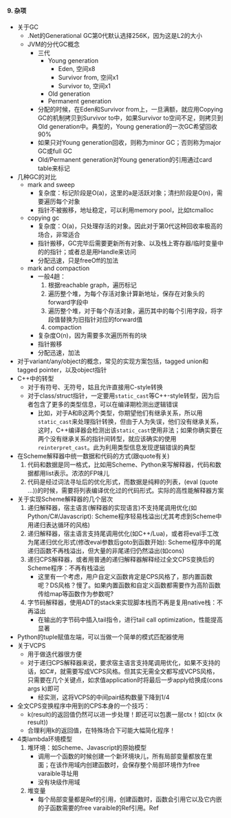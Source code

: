 #### 9. 杂项
+ 关于GC
    + .Net的Generational GC第0代默认选择256K，因为这是L2的大小
    + JVM的分代GC概念
        + 三代
            + Young generation
                + Eden, 空间x8
                + Survivor from, 空间x1
                + Survivor to, 空间x1
            + Old generation
            + Permanent generation
        + 分配的时候，在Eden和Survivor from上，一旦满额，就应用Copying GC的机制拷贝到Survivor to中，如果Survivor to空间不足，则拷贝到Old generation中。典型的，Young generation的一次GC希望回收90%
        + 如果只对Young generation回收，则称为minor GC；否则称为major GC或full GC
        + Old/Permanent generation对Young generation的引用通过card table来标记
+ 几种GC的对比
    + mark and sweep
        + 复杂度：标记阶段是O(a)，这里的a是活跃对象；清扫阶段是O(n)，需要遍历每个对象
        + 指针不被搬移，地址稳定，可以利用memory pool，比如tcmalloc
    + copying gc
        + 复杂度：O(a)，只处理存活的对象。因此对于第0代这种回收率极高的场合，非常适合
        + 指针搬移，GC完毕后需要更新所有对象、以及栈上寄存器/临时变量中的的指针；或者总是用Handle来访问
        + 分配迅速，只是freeOff的加法
    + mark and compaction
        + 一般4趟：
            1. 根据reachable graph，遍历标记
            2. 遍历整个堆，为每个存活对象计算新地址，保存在对象头的forward字段中
            3. 遍历整个堆，对于每个存活对象，遍历其中的每个引用字段，将字段值替换为旧指针对应的forward值
            4. compaction
        + 复杂度O(n)，因为需要多次遍历所有的块
        + 指针搬移
        + 分配迅速，加法
+ 对于variant/any/object的概念，常见的实现方案包括，tagged union和tagged pointer，以及object指针
+ C++中的转型
    + 对于有符号、无符号，姑且允许直接用C-style转换
    + 对于class/struct指针，一定要用`static_cast`等C++-style转型，因为后者包含了更多的类型信息，可以在编译期检测出逻辑错误
        + 比如，对于A和B这两个类型，你期望他们有继承关系，所以用`static_cast`来处理指针转换，但由于人为失误，他们没有继承关系，这时，C++编译器会检测出该`static_cast`使用非法；如果你确实要在两个没有继承关系的指针间转型，就应该确实的使用`reinterpret_cast`。此为利用类型信息发现逻辑错误的典型
+ 在Scheme解释器中统一数据和代码的方式(跟quote有关)
    1. 代码和数据是同一格式，比如用Scheme、Python来写解释器，代码和数据都用list表示。浓浓的FP味儿
    2. 代码是经过词法寻址后的优化形式，而数据是纯粹的列表，(eval (quote ...))的时候，需要将列表编译优化过的代码形式。实际的高性能解释器方案
+ 关于实现Scheme解释器的几个层次
    1. 递归解释器，宿主语言(解释器的实现语言)不支持尾调用优化(如Python/C#/Javascript): Scheme程序轻易栈溢出(尤其考虑到Scheme中用递归表达循环的风格)
    2. 递归解释器，宿主语言支持尾调用优化(如C++/Lua)，或者将eval手工改为尾递归优化形式(修改eval参数后goto到函数开始): Scheme程序中的尾递归函数不再栈溢出，但大量的非尾递归仍然溢出(如cons)
    3. 递归CPS解释器，或者用普通的递归解释器解释经过全文CPS变换后的Scheme程序：不再有栈溢出
        + 这里有一个考虑，用户自定义函数肯定是CPS风格了，那内置函数呢？DS风格？慢了。如果内置函数和自定义函数都需要作为高阶函数传给map等函数作为参数呢?
    4. 字节码解释器，使用ADT的stack来实现脚本栈而不再是复用native栈：不再溢出
        + 在输出的字节码中插入tail指令，进行tail call optimization，性能提高显著
+ Python的tuple赋值左端，可以当做一个简单的模式匹配器使用
+ 关于VCPS
    + 用于做迭代器很方便
    + 对于递归CPS解释器来说，要求宿主语言支持尾调用优化，如果不支持的话，如C#，就需要写成VCPS风格。但其实无需全文都写成VCPS风格，只需要在几个关键点，如求值application时将最后一步apply给换成(cons args k)即可
        + 经实测，这将VCPS的中间pair结构数量下降到1/4
+ 全文CPS变换程序中用到的CPS本身的一个技巧：
    + k(result)的返回值仍然可以进一步处理！即还可以包裹一层ctx！如(ctx (k result))
    + 合理利用k的返回值，在特殊场合下可能大幅简化程序！
+ 4类lambda环境模型
    1. 堆环境：如Scheme、Javascript的原始模型
        + 调用一个函数的时候创建一个新环境块儿，所有局部变量都放在里面；在该作用域内创建函数时，会保存整个局部环境作为free varaible寻址用
        + 没有块级作用域
    2. 堆变量
        + 每个局部变量都是Ref<object>的引用，创建函数时，函数会引用它以及它内嵌的子函数需要的free varaible的Ref<object>引用。Ref<object>通过引入了一个间接层，让局部访问以及free variable访问都能共享的作用到其他作用域，因为只保存了一份数据，所以所有引用总是同步更新
        + 支持块级作用域
        + 相当于lua模型的一个简化
    3. 栈环境+堆环境：如C#的lambda
        + 分析局部变量中会作为free varaible被引用的集合，在进入函数体过后就创建heapEnv对象，对于非free varaible局部变量，总是通过stack[i]来访问，而对于会被内层引用的变量，总是通过heapEnv[i]来访问。创建函数的时候保存heapEnv对象。
        + 该方案比堆环境模型更优化，但同样不支持块级作用域
    4. 栈变量+堆变量：如Lua
        + 局部变量放在栈中；当创建函数时，对于函数及内嵌函数需要引用的free varaible，创建upValue对象，其内包含一个局部变量地址；当退出作用域时，利用close指令，将当前深度的作用域对应的所有的upValue给close掉，即将栈指针指向堆中
        + 支持块级作用域
+ 对于不支持块级作用域闭包的语言，如Scheme、C#
    + Scheme中的循环是递归风格，总是创建新环境，块级作用域的问题不明显
    + 对于C#、Go、Javascript，总是可以通过`(function() {})()`来模拟块级作用域。尤其是在动态语言/类型推导完备的静态语言中特别好用
+ 在一个经过CPS全文变换的程序中，有两类函数
    1. 原始代码中的函数，现在全为CPS风格，即总有一个k参数
    2. 变换引入的k函数。原始码中透明、无法访问
+ 递归的数据结构还是递归算法最自然
    + 比如parser
    + 比如迭代
+ C/C++的实参求值顺序不定！
+ 在一个Copying/Compaction GC系统中，保存裸指针是危险的，除了应该确保指针可达外，还应该总是通过类似Handle的间接层来访问指针
+ 加速解释器一个方法是为常用操作提供专门指令、降低解释开销。如
    + load0, load1, loadnil
    + loadlocal0, loadlocal1, loadfree1, loadfree2
    + tjmp, zerojmp, niljmp, eqjmp, lessjmp
    + inc, dec
+ 字节码解释器中，也可以将callstack隐式的放入evalstack中
+ 关于yield、async/await，可以通过实现first class stackframe来实现
    + 需要提供的支持:
        1. 原语stackframe: 利用函数对象及实参，创建stackframe对象
        2. 原语yield: 将callstack顶上的stackframe弹出
        3. apply时除需要支持native function、script function，还需要支持stackframe对象作为operator
    + 在该机制下，(+ 2 3)等价于((stackframe + 2 3))；对于不包含yield的函数，后者等价于前者，如果包含yield，那么就不同了，可以先(stackframe f 2 3)得到stackframe对象，再多次apply
    + 相对的，coroutine需要first class stack的支持。
+ 关于抽象解释
    + 将值域缩小到特定范围后的解释过程
    + 例子
        + 编译。环境是符号表，值域是代码
        + 静态分析。环境是符号表，值域是类型等规则
        + 类型系统。环境是符号表，值域是类型
        + 正负号的求值系统。环境是符号表，值域是+-0
        + 解释代码求evalstack深度。环境是符号表，值域是深度
        + CPS变换：环境是上下文，值域是变换后的代码
        + 寄存器分配: 环境是寄存器使用上下文，值域是寄存器名
+ 关于dynamic scoping
    + 作用域查找，即确定变量在哪个作用域，叫scoping
    + 作用域查找即变量位置查找，叫addressing
    + 所谓lexical adderssing，是指能够通过源码推断出变量的地址，即编译期寻址。是一种eager binding
    + dynamic scoping，是指在运行时进行变量定位，分两种:
        1. 基于execution context查找。这里的execution context即env chain。比如Javascript的with
        2. 基于calling context查找。即基于调用栈帧查找。比如Common lisp中的dynamic scoping
+ 在支持first class function的语言中编写递归，应该注意避免函数体依赖函数名，特殊用法除外(如memoize)
    + 对于javascript，有named function expression
    + 对于scheme，有named let；其他语言类似
+ Javascript经验
    + 少用for-in
        + 基于prototype的OB/OO用法，for-in会遍历prototype中的类方法，多半不是你想要的结果。必须结合hasOwnProperty
        + 用for-in遍历数组很慢，得到的索引i甚至可能是字符串！
    + 对于值类型Number/Bool，尽量不要扩展prototype，因为2.method可能会被处理成new Number(2).method，而2 === new Number(2)是false的，所以会有坑...
    + 在JS这种语言中，应该逆向遍历
        + a.length如果作为结束条件，那么每次迭代都要进行属性访问，哪怕是inline caching，都会更慢
        + 如果遍历的是IE中的NodeList，那么a.length是COM对象的属性访问，超慢...
    + Douglas Crockford的JS编码建议
        1. 只用===和!==，而不是==和!=
        2. 不用with。它会破坏lexical addressing，在v8中测试，会比普通的属性访问慢几百倍
        3. 小心eval，它有性能问题和安全问题
        4. 总是使用function expression而不是function declaration，因为后者会自动提升，可能成为坑
        5. 永远不要出现new String(), new Number(), new Boolean(), new Object(), new Array()
    + 总是使用'use strict'
+ npm install -g pkgname可以安装包到全局；再通过npm link pkgname加到本地供require

#### 9. Javascript高级程序设计，读书笔记
+ ECMAScript的诞生是因为浏览器厂商的竞争，多个Javascript的行为不一致导致上层开发困难，才标准化
+ ECMA-262定义的ECMAScript与Web没有依赖关系，它只定义了语言的基础，不包括IO。常见的平台包括：
    + Web。DOM+BOM
        + DOM的标准化也是因为IE和Netscape关于DHTML的竞争
            + DOM1: XML和HTML
            + DOM2: 鼠标和UI事件、范围、遍历、CSS、视图
            + DOM3: DOM文档的加载和保存；DOM验证
        + 还有几种对应DSL的DOM标准
            + SVG
            + MathML
            + SMIL
        + BOM本身没有标准，只能针对浏览器适配。HTML5解决了这一问题，包括操作浏览器窗口和cookies等功能
    + Node
    + Adobe flash
+ `<script>`标签最好放到body最后，这样，加载script之前可以先显示其他元素，而不至于空白
+ 外部`<script>`的优点:
    + 可维护。比如版本控制
    + 浏览器可缓存，避免重复下载
    + 不需要内部`<script>`的一些注释hack等(比如<到底应该被当做小于还是tag的一部分)
+ JS编码风格
    + 用''来表示字符串。这样，JS代码片段可以被插入html属性的""中
    + 总是用`;`而非换行来分割语句，为了JS源码可压缩(移除空格和换行)。也算是对运行时JS parser性能有所帮助
+ DOM、BOM中的对象都是宿主对象，其行为不受ECMA-262约束。比如IE中的DOM对象就是COM
+ ECMAScript的Number是IEEE754规定的双精度浮点，但bitwise op是作用在32bit整形上的，JS解释器自动转型
+ JS和Java一样通过>>>和<<<来处理逻辑移位
+ 引用未定义变量会抛错，但if/短路逻辑中的未定变量引用，只要没执行就不抛错
+ 没有goto label，但是有break label、continue label
+ 关于属性枚举
    + obj.hasOwnProperty(), Object.keys(), Object.getOwnPropertyNames()，访问的都是instance proprety
    + for-in, in访问的是instance + prototype的property
+ JS的switch相当于if/elseif，因此case中可以出现任何类型和表达式(甚至是运行时表达式)
    + switch的case匹配用的是===
    + switch(true)，然后每个case都是test，是典型用法，用来代替if/elseif列表
+ 总是可以用arguments来访问实参；如果形参太多，那么多余的形参是undefined
+ 没有返回的函数，实际返回undefined
+ String是基本类型，不是Object的派生，因此不能添加属性
+ typeof和instanceof
    + typeof依据type tag，可以识别基本类型和object；虽然function实际上是一种callable的object，但为了方便使用，会返回'function'
    + instanceof依据prototype chain，而对象隐藏的prototype，是在new时绑定的。因此instanceof多用于OO
+ ECMAScript的全局环境，在Web上可以通过window来访问，在Node中通过global访问
+ 注意字典literal也是在new Object，因此它的prototype就是Object.prototype
+ object的属性名总是string
+ 在API设计中，可以用字典来整合optinal参数
+ a.length = n；可以直接扩展/收缩数组
+ 如果存在多个window/global对象的话，instanceof用来判断Array/String/Date就不靠谱了，所以应该用内置函数Array.isArray, Date.isDate等
+ Array.prototype.sort默认是基于对象的toString比较，因此一般都应该传入特殊的比较器
+ JS中没有块级作用域，var声明都会自动提升，效果等同于C语言中只能在函数开始声明所有变量
+ 写递归时，通过arguments.callee来递归比直接引用函数名或者function expression名字要慢很多
+ this是lexical addressing的，它和arguments一样，是隐含参数。如果调用方不是dot expression的话，函数体中的this就被初始化为window(严格模式中是undefined)
+ 严格模式下不能访问arguments.caller是出于安全考虑，避免访问调用方的源码字符串
+ eval访问的是全局环境(window/global)
+ Object.defineProperty访问属性，可以定义writable，getter/setter等
+ Object.preventExtensions禁止添加属性；Object.seal，进一步，禁止修改property的属性；Object.freeze，再进一步，不允许写属性值
+ 构造函数也只是普通函数，如果不用new而是直接调用，结果是将属性绑定在了window/global对象上
+ 对象内部持有的是new时刻的prototype，因此修改旧的prototype对象，对象行为改变；而修改构造函数的prototype属性，早创建的对象不受影响
+ 闭包实现的OO有属性的受限访问这个好处
+ JS中的常见对象模型
    + OB：设置构造函数的prototype，然后new
    + OO: 将派生类的构造函数的prototype设置为基类的对象，或者从基类构造函数的prototype中Object.create出来；派生类的构造函数要base.call(...)来初始化基类属性；最后new
    + Object.create，访问链，有点像运行时的with
+ JS的声明提升和Scheme中的不一样，前者相当于语句直接出现在了函数开头，而后者是被define被拆成了开头的define以及后面的set!；从正确性上来说，后者更容易理解，没坑
+ JS不支持块级作用域；但似乎全局环境下的块却是有局部作用域的...
+ JS中obj.method返回的不是bound function，需要手工bind
+ module模式很常见，避免了全局名污染
+ 引用没有声明的全局变量会抛错，但是window.name却只是返回undefined
+ 如果允许注册回调，不应该用callback != null来判断，而应该typeof callback == 'function'；即，总是用typeof/instanceof来确认变量是你要的；更进一步说，想要什么，要说明的足够清楚，不要含糊！
+ Array的slice、concat都可以用于clone
+ 对于行为类似的Array但设计不是Array的对象，可以尝试用Array.property.method.call(obj, ...)来访问；比如arguments、NodeList
+ bind支持currying，即除了绑定this外，还可以绑定其他实参
+ 一个技巧：resize会连续触发大量事件，但我们只应该执行动作一次，因此，通过clearTimeout和setTimeout来确保动作只执行一次，在最后一次事件被触发后执行
+ chrome里有profile工具
+ chrome里的window.performance.now提供高精度计时
+ JS源码压缩的一个方法：通过parser将所有变量名替换成短串，根据出现频率来分配串长度，最高频的名字被替换成单字母a,b,c,d等...
+ 用eval可以parse JSON，更严格的应该用JSON.parse
    + 可以用toJSON定义序列化到JSON的方法

#### 10. Haskell趣学指南
+ 1. 简介
    + 纯函数式编程语言 (purely functional programming language)
    + 惰性(lazy)
    + 静态类型(statically typed)
+ 2. 从零开始
    + 内置函数: pred, succ, max, min, +, -, `*`, div, mod
    + 函数声明和变量声明，都是=，区别只是有无参数
    + if e1 then e2 else e3
    + list
        + []为空表，相当于scheme的empty
        + :为插入，相当于scheme的const；而car、cdr则用pattern matching完成
        + `++`连接两个串
        + list `!!` i引用第i个元素
        + [x,y,z]是x:y:z[]的语法糖。这个完全能通过自定义类型(data)来办到！
        + 内置函数: head, tail, last, init, length, null, reverse, take, maximum, sum, elem, sum, product
        + 内置函数: take, drop, takewhile, dropwhile, repeat, replicate, cycle
    + 区间(range)
        + 要求[a]中的a是typeclass Enum的instance
        + [first..last]
        + [first,next..last]，通过first、next可以构造步进
        + [first..]无限列表，利用lazy evaluation的特点
    + list comprehension
        + [x|x<-[1..10]] 单一变量
        + [x|x<-[1..10], x>10] 添加条件(predicate)，也叫过滤(filtering)
        + [x|x<-[1..10],y<-[1..10]] 多变量
        + [[x2|x2<-[0..x]]|x<-[1..10]] 嵌套。非特殊语法
        + [y|x<-[1..10],let y=x*x] 用let引入中间变量，此处非let表达式，其隐含的in是后面及开头
    + tuple
        + list要求所有元素同类型，可变长；tuple允许不同类型，但数量固定
        + (x,y...)
        + 内置函数: fst, snd。再多元素的话，用pattern matching提取
        + 内置函数: zip, zipWith
+ 3. Types and Typeclasses
    + 在ghci中，用:t看类型，用:i看信息，用:k看类型的kind
    + 常见类型: Int, Integer(允许无限精度), Float, Double, Bool, Char
    + Type varaible: 比如 Maybe a, [a]
    + 注意，typeclass只是静态类型的约束，不是实体类，不能用作函数参数、返回值类型
    + 内置typeclass
        + Eq: ==, /=
        + Ord: < <= > >=。另外compare操作Ord返回GT,LT,EQ。Ord是Eq的派生类
        + Show: 允许通过show转换为字符串
        + Read: 从字符串反序列化。使用read时可能需要用::进行类型声明
        + Enum: 可用于[first..last]，每个元素都有successer和predcesor
        + Bounded: 有上下界。可以通过`minBound :: Int`和`maxBound ::Int`来访问
        + Num: 数字特征。一般要求Show和Eq。包含实数和整数
        + Integral: 整数，包含Int、Integer
            + fromIntegral可以将Integral转换为目标类型a
        + Floating: 包含Float, Double
+ 4. 函数的语法
    + pattern matching
        + 语法
            + True/False/1/2/3/"+"等字面值
            + (a,b....)元组
            + (x:rest)列表
            + (constructor a b c d)匹配data的构造器
        + 利用all@(...)的特殊语法来访问匹配整体
        + 对于函数匹配，如果内部用了guard但没有找到对应项，会尝试匹配下个模式
        + case exp of pattern1->... pattern2->...，也是模式匹配
    + guard
        + 语法
            + funcname args | boolexp1 = body1 | boolexp2 = body2 ...
        + 一般最后一个谓词用otherwise，它永真
        + 如果条件未能捕获，则进行下个模式匹配
        + 对比pattern matching和guard，前者用于匹配字面值(常用作递归边界)、拆结构，后者用于匹配区间
    + 用字母定义、调用前缀函数，通过`id`来定义和调用中缀形式
    + 用特殊字符定义、调用中缀形式，通过`infixr 7 +`的形式来指定结合律和优先级；通过`(+)`来中缀访问
    + 关键字where
        + 放在函数尾部，能作用到所有的guard，但只能影响所在的pattern matching
        + 可以从上到下定义多个局部变量/函数(就像scheme的let*)，还可以为变量/函数加类型声明，就像顶层声明一样
    + 关键字let in
        + 是表达式
        + let的出现场合
            + let in表达式
            + list comprehension引入单一值(而非集合)
            + 在ghci中定义顶层变量/函数必须用let
            + do语句中
    + case exp of patterns...
        + 同函数的pattern matching，但是是表达式，可以用在各个场合
+ 5. 递归
    + 例子: 实现maximum, replicate, take, reverse, repeat, zip, elem, quicksort
+ 6. 高阶函数
    + 所有的函数都是curried function
    + 两个primary expressoin之间的空格其实是调用! 即lambda application，且拥有最高优先级
    + 参数不够的情况下，返回partial application
    + 中缀函数可以根据提供的左值/右值生成对应的partial application。用括号括起来的话，按前缀语法来算
        + `-`号要小心，因为`-n`会被当做相反数而非partial application，所以改用`subtract n`
    + flip，交换参数顺序
    + map, filter。尽管都能直接用list compreshension代替
    + foldl, foldr, foldl1, foldr1。后面两个表示初始值直接用第0项
        + scanl, scanr, scanl1, scanr1，类似fold，但是会返回累计的所有元素构成列表。有点像scheme中的stream
    + lambda。语法是\。一般加括号：`(\x y->x+y)`
    + 符号$，优先级最低，右结合，用来简化代码写法，减少括号
    + 符号.，function composition，优先级低，右结合，用来生成新函数
        + point free style(pointless style): 将函数定义改写成无参数的变量赋值，通过连续的.生成partial application
+ 7. 模块
    + 装载
        + import Data.List: 在当前环境中直接可见
        + import Data.List(f1, f2...): 只有f1, f2...可见
        + import Data.List hiding(f1, f2...): 除f1,f2...之外可见
        + import qualified Data.List: 必须通过Data.List.f1来访问
        + import qualified Data.List as List: 通过别名List.f1来访问
    + Data.List
        + intersperse v l2: 将v插入l2的每两个元素之间
        + intercalate l1 l2: 将l1整体插入l2的每两个元素之间
        + transpose: 将list的list转置
        + foldl', foldl1': strict版本(非惰性版本)
        + concat: 连接一组list
        + concatMap: 先map再连接
        + and: list中全为true则true。类似的函数all，接收predicate
        + or: list中有true则true。类似的函数any，接收predicate
        + iterate: 将函数反复作用于上次的结果，产生无穷序列。如`iterate (*2) 1`将生成[1,2,4,8,...]  
        + splitAt, takeWhile, dropWhile. 
        + span，在predicate为false的时候断开链，返回两个链；break，为true的时候断开
        + sort
        + group, groupBy
        + inits, tails. isIndexOf, isInfixOf，搜索一个list看是否包含子list
        + isSuffixOf, isPrefixOf
        + elem, notElem，都返回Bool
        + patition，返回两个list，第1个都符合条件，第2个都不符合
        + find，返回第一个满足条件的结果。返回Maybe
        + elemIndex, elemIndices, findIndex, findIndices
        + lines, unlines, words, unwords: 处理String非常方便
        + nub, nubBy去掉重复元素
        + delete v list: 去掉v的首次出现
        + `\\`集合差集
        + union, intersection, insert：操作集合(有序list)
        + sortBy, insertBy, maximumBy, minimumBy
    + Data.Char
        + isControl, isSpace, isLower, isUpper, isAlpha, isAlphaNum, isPrint, isDigit等
        + genericCategory，接收char，返回枚举，表示Space/Control等类型
        + toLower, toUpper, toTitle
        + ord, chr
    + Data.Map
        + empty
        + fromList, insert, insertWith, null, size, singleton, lookup, member, map, fitler, keys, elems
    + Data.Set
        + fromList, difference, union, null, size, member, empty, singleton, insert, delete
        + isSubsetOf, isProperSubsetOf
    + 建立自己的模块
        + module Name (f1, f2, ...) where
        + module Dir.Name (f1, f2, ...) where：允许层级
        + module Name (Type1(C1, C2), Type2(..), f1, f2, ...) where: 导出类型, 其中Type1(C1, C2)表示为Type1导出C1,C2两个构造子；而Type2(..)表示导出Type2的所有构造子
            + 只导出创建对象的静态函数，而不导出构造子，也是一种风格，只是用户将无法进行模式匹配
+ 8. 构造自己的Types和TypeClasses
    + data Type = Constructor1 ArgT1 ArgT2 | Constructor2 deriving(Eq, Show, Read)
        + 这里的Type只能用于类型的场合
        + Constructor可以用于表达式场合，用于创建Type类型的对象；也可以用于pattern matching的场合
        + 其kind是具体类: *
    + 由于Haskell完备的类型系统，应该和C++一样，不需要携带运行时类型信息，Bool/Int/Float/String等的对象都是纯数据；而Type类型的对象，就是Constructor ID(或者atom) + fields，需要携带Constructor ID用于模式匹配；即类型静态，但constructor动态，对象需要携带用于运行时识别
    + True/False/1/2/3/3.14/1.414/"abcds"/'a'等都相当于是Constructor
    + Just和Nothing是Maybe的constructor
    + data Type a = Constructor1 a Type1 ...: 即data的类型可以参数化
        + 典型的例子是Maybe/Either/[]
        + 其kind是: *->*，即输入一个具体类型返回一个具体类型
    + 可以在data声明前为某个中缀constructor定义`infixr 3 constructor1`
    + 为避免大量的pattern matching来访问字段，提供record syntax
        + data Type = { field1::FieldType1, field2::FieldTyp2...}
        + 然后对于Type类型的对象，可以直接用函数field1、field2访问字段
    + type A = B，即type关键字用于声明别名，比如String就是[Char]的别名
    + 用class TypeClass type where ops来定义新的type class
        + 它只是一种类型约束，描述了generic types应该具有的方法，实际用作函数参数和返回的都是具体类型
        + 函数主要声明函数名和类型签名(type signature)
        + 可以用交叉定义，如`x == y = not (x /= y)`来减少类型实例实际应该实现的方法
            + instance类型必须定义的最小方法集合，叫minimal complete definition
    + 对于内置type class，可以直接deriving来实现
    + 对于其他type class，用instance TypeClass Int where ops来实例化，Int类型的哪一组函数实现了该type class
    + 注意区别，[]是一个variadic type, 而Num是一个typeclass；[a]是一个具体类型(kind为`*`)，而Num a只是一个类型约束声明
    + 可以用cons/car/cdr定义出自己的list，而使用起来(包括模式匹配)却几乎像[]一样方便!
    + 考虑实现一个针对任意内置类型的toBool函数，输入False/0/[]/Nothing返回False，其余返回True:
        + Haskell是静态强类型的，完全没有类型泄露，因此，必须想办法把Bool/Int/String/[]等具体类型携带到toBool的参数
        + 有两个办法:
            1. 声明typeclass ToBool，每个具体类型去实例化它，实现ToBool的接口toBool
                + 该方案其实是实现了重载的多个版本的toBool，针对每个类型，都有一个专门的函数toBool
            2. 声明data ToBool，利用Constructor(或者说运行时type tag)来区别各个类型，然后以ToBool作为toBool的参数，通过Constuctor进行匹配...
                + 该方法的缺点是，必须`toBool (FromInt 3)`；而如果要透明的`toBool 3`，其实又需要typeclass了(输入typeclass, 输出带constructor的data type)...总之，这是个思路
    + 一个案例Functor typeclass，它实例化的不是具体类，仍然是参数类，kind是`*->*`
        + Functor可以作用域[]/Maybe/Either等
    + 对比C++
        + struct Vector {float x; float y; float z;}   
            1. data Vector = Vector Float Float Float
            2. data Vector = Vector { x::Float, y::Float, z::Float}
        + enum Weekday { Monday, Tuesday};
            1. data Weeday = Monday | Tuesday
        + tagged union: struct Variant { int type; union{ int i; float f; char *str; };};
            1. data Variant = FromInt Int | FromFloat Float | FromStr String
            + 注意这里用FromInt等constructor ID来代替type tag
        + polymorphism: struct IShape{}; class Rect: public IShape{}; class Circle: public IShape{};
            1. data Shape = Rect Float Float Float Float | Circle Float Float Float
            + 这里同样利用Rect/Circle等constructor ID来代替运行时类型信息
    + 编译期多态用typeclass(重载，等同于C++的模板); 运行时多态用data，用constructor作为类型信息，用pattern matching进行类型分派；如果实在需要可扩展的多态，那么，用Associative array等做类型映射吧
9. IO
    + main函数的类型是 IO ()，表示返回空tuple的IO action；getLine是IO String，即返回String的IO action
    + 从main函数出发的IO action构成了一棵树(do关键字可以携带子树, AST)，解释器只会求值树上的语句。换言之，只有从IO action可达的语句才会被force求值，而其他语句则被lazy放过
    + do关键字可以将多个IO action打包成一个IO action。这里的子IO action可以包括
        + getLine, putStr, putStrLn等内置函数
        + 类型为IO()或者IO a的自定义函数，如main
        + 在do语句中，要从IO action中取值，用`name <- ioaction`
        + 在do语句中，用声明中间变量，用`let name = expression`
    + 要从形如IO a的IO action中取得值a，需要name <- ioaction
        + 如果手误写成 name = ioaction，其实这是又声明了一个类型为IO a的变量
    + return关键字，以表达式构造一个IO action，供外层函数<-，或者作为程序返回值
        + 它只是一个普通的类型为IO a的表达式，不带跳转语义(不是控制流)，所以应该作为tail call。出现在do中段的return看起来会很奇怪，因为实际上不会跳转...
    + do将源码级的多个IO action打包，而sequence将运行时的一组IO action打包，即输入[IO a]返回IO a
    + mapM f = sequence . map f
        + mapM是先map再sequence打包IO actiion的惯用法
        + forM和mapM一样，只是参数顺序不同，第1个参数是列表，第2个是将元素映射为IO a的函数
    + 其他几个函数
        + when函数。出自Control.Monad
        + forever，出自Control.Monad。循环执行一个IO action
    + Lazy IO
        + getContens，从标准输入中返回所有内容，但是是惰性的，所以可以利用输入缓冲。结合lines、words等函数威力强大
        + interact，接收一个函数，传入所有的标准输入字符串，返回IO a。常用
        + openFile -> hGetContents -> putStrLn -> hClose
            + IO相关的函数都有对应的hXXX版本, 如hGetLine, hGetChar, hPutChar, hPutStr
        + withFile，类似interact，不过可以指定文件，它隐藏了文件的打开关闭，直接传给回调文本内容
        + readFile, writeFile, appendFile, 直接传入路径，返回或写入字符串(当然要用<-提取返回值)
        + hSetBuffering, hFlush
        + openTempFile, removeFile, renameFile
    + 命令行参数
        + System.Envrionment
        + getArgs, getProgName
    + 伪随机数
        + typeclass RandomGen是随机数发生器, 而typeclass Random可以是各种Num类型
        + 可以用mkStdGen创建一个类型是StdGen、满足RandomGen的发生器
        + random，输入一个RandomGen(比如StdGen类型)，返回Random约束类型，如果分别用::Int, ::Bool, ::Float，可以分别返回不同类型的随机值
            + random同时还返回一个新的RandomGen，因此，RandomGen其实是函数式结构
        + randoms，根据一个RandomGen生成无限随机序列
        + randomR，可以指定一个tuple作为上下界，结果将在这个范围内随机
        + randomRs, 生成指定范围的无限随机序列
        + getStdGen，返回一个全局变量的StdGen，每次启动程序的时候都会不同
        + newStdGen，创建一个新的StdGen，同时还会更新全局StdGen，影响getStdGen的返回值
   + Bytestrings 
        + 在IO的时候，输入输出String这个惰性list，性能太差，因为相当于每个字节都有一个thunk，作为选择，可以改用Data.Bytestrings或者Data.Bytestrings.Lazy，前者是完全非惰性的，完整的加载进内存，后者是以64K为thunk单位的部分惰性数据结构
        + Data.Bytestrings以及Data.Bytestrings.Lazy中有IO相关的全套函数
            + 比如readFile, writeFile等
        + 当IO规模很大的时候，逐字节的lazy不划算，考虑用Bytestrings，可能有显著的性能上的提升
        + pack, unpack, 在Bytestring和Word8的[]间转换
        + fromChunks, toChunks，在惰性和strict版本间转换Bytestring
        + Bytestring有Data.List相似函数，比如head, tail, init, null等
    + Exception
        + 在pure functinal部分，建议用Maybe、Either来进行异常处理
        + doesFileExist可以判断文件存在
        + 在IO部分，用catch来处理异常
            + 可以用isFullError, isEOFError等谓词来进行异常过滤
            + 可以用ioeGetFileName从异常中抓取文件信息
            + 用userError、ioError来重新抛出异常
10. 函数式地思考来解决问题
    + 逆波兰求值器，能求值"2 3 * 4 -"
11. 函数式地思考来解决问题
    + Algebraic data types和typeclass，分别可以提供runtime polymorphism和compile time polymorphism
    + 所谓Functor
        + map/filter/fold可以用在[a]上，极有威力，能不能将这组操作延伸到任意类型呢？即将map/filter/fold作用到`F a`类型上? Functor、Applicative Functor、Monoid(针对mappend操作)、Foldable，就是干这些事的
        + Functor，就是指可以被应用map操作的类型，即，凡是能被map over的类型，就可以通过实例化(instance)Functor这个typeclass，来实现对fmap的支持
            + 在C++里，要实现fmap函数对不同类型进行不同操作，其实就是template specialization；在Haskell里，一个函数只能声明成针对约束类型(即参数类型是某typeclass的实例)的操作，如果要进行特化，那么，需要声明一个新的typeclass，将操作声明为typeclass的method，最后，不同类型分别去instance这个typeclass以实现函数的overload(或者说，类型的polymorphism)
        + Haskell中，用`f <$> obj`来表示将类型为`a->b`的函数f应用到类型为`F a`的对象obj上，返回值的类型为`F b`
        + 应用在函数上，等价于function composition
        + Functor laws
            1. 对一个Functor做fmap id，结果应该等于原Functor
            2. `fmap (f1 . f2) functor`，结果应该等于`fmap f1 $fmap f2 functor`
            + 一个简单的Functor laws的反例: Functor类型是`F Int a`，其中Int用来记录fmap被应用的次数，这样，该Functor有了状态，并会随fmap改变，所以破坏了Functor laws
    + 所谓Applicative
        + Applicative的目的是，在Functor支持的单参函数的map基础上，支持多参函数对任意类型的应用，比如，将`a->b->c`应用到`F a`和`F b`上返回`F c`。方法是，利用Haskell默认的curring特性，实现`F a->b`应用到`F a`返回`F b`
        + Applicative的操作符是<*>，常见用法是`(+) <$> Just 2 <*> Just 3`
        + 利用Applicative，对Maybe/List Functor等应用多参函数，相当于归并多路数据；如果对一组function Functor应用多参函数，会返回新函数，新函数现将参数分流到多路function Functor上，最后再利用多参函数汇总
        + 对List Applicative应用多参函数，很容易实现list comprehension的效果
            + 注意list comprehension的枚举list个数是编译期的，利用递归，我们可以做到运行时的枚举个数。比如permutation、combination、queens算法，既可以使用两项的list comprehension，也可以使用两参数的applicative style
            + 借助ZipList这个newtype，可以在applicative style中进行zipWith操作而非list comprehension
        + 在不拆包的情况下对容器类型表达式进行<$><*>的编码风格，叫做Applicative style
        + `liftA2 f a b`等价于`f <$> a <*> b`
    + 利用Functor、Applicative，很容易对任意类型应用操作，而不需借助模式匹配拆包
        + 换句话说，对Functor、Applicative应用单参、多参函数，输入、输出在原容器类型空间(即输入输出都在`F a`中的F中)。有没有看到Church numeral时的似曾相识感觉?
        + 用在Maybe/IO上特别方便！
    + data vs type vs newtype
        + data可以创建任意类型(用C++的观点来看，其实就是tagged union，其中constructor就是tag，而后缀的字段部分，是union)
        + type仅仅是为一个已有类型提供别名，文本级别的，对type system完全透明，即不会在类型系统中引入新类型(用C++的观点来看，就是typedef)
        + newtype，引入编译期类型，该类型仅存在于类型系统中，运行时完全透明，等价于原类型。目的是，让同一类型能够重载一个typeclass多次，分别提供不同实现；即完全是为了重载引入的机制
    + 所谓Monoid
        + Monoid是指针对某项操作满足结合律并且有一个0元的类型
        + 支持mempty和mappend两个操作，任意类型如果支持两个值的叠加，都可以instance Monoid的实例
        + 借助Monoid，可以通过foldMap实现fold
        + 常见的实例包括[a]、Sum a、Product a、Any(描述两个Bool结合的方式)、All、Ordering(a==EQ则返回b，否则返回a，用于字典序比较等)等
12. 来看看几种Monad
    + 所谓Monad
        + Monad本意是为了给表达式中的值附加隐藏属性(计算上下文，ctx)，从而给计算提供额外可能；而不同的计算方式，通过类型来区别，每种类型通过instance一个Monad的实例，从而实现不同的计算方式
        + 在一个Monad computation序列中(通过>>=和>>连接，或者作为do notation中的语句)，拥有额外运行属性的值，叫做monadic value；特定序列中，monadic value的类型是固定的，在这个上下文中的其他类型都是非Monad类型(尽管在另一个计算中该类型可能作为monadic type)，不会有隐藏属性
        + 在特定序列中，针对非monadic value类型的操作，用空格、`$`、`.`来连接operator和operand；而针对monadic value的操作，要用<$><*>连接；对monadic value的操作，需要在该Monad类型的instance中定义隐藏属性的结合方式
        + 可以用return来将非monadic value转为monadic value，用<-来将monadic value转换为非monadic value
        + 一个`>>=`、`>>`序列的返回类型就是Monad类型；而do notation经过CPS变换后，也就是一个>>=序列，因此，一个do表达式本身也就是一个Monad类型的值
        + 相比普通的表达式计算，Monad提供了两种额外的能力
            1. Flow control的能力；因为`>>=`运算符其实是将前一个计算的结果应用到后续计算的continuation上，所以，通过不同类型的Monad实例，就可以提供不同的continuation的操纵方式
                + 比如，Maybe monad和Either monad(Error monad)，可以根据ctx的状态(即Monad类型的constructor)，判断是否还需要继续后续计算，它允许直接抛弃continuation从而结束后续计算；这实现了异常的控制流
                + 比如，List monad，可以将先前计算的所有结果，依次应用到后续计算上，从而提供non-deterministic的能力
                    + 还可以有其他变化，例如，简单的给每个可能值附加概率属性，只将概率大于0的值传给后续计算...
            2. 访问隐藏属性的能力
                + Maybe/Either/List monad的kind都是`*->*`，所以其隐藏属性是无状态的，而如果一个Monad的类型是`*->*->*`的话，那么其隐藏属性还可以持有状态，该状态可以被访问，包括读、写、读写访问
                    + 严格的说，Maybe/Either/List类型也是有状态的，只不过状态有限，只包括其constructor的枚举值；比如Maybe monad就是通过其constructor的枚举值来决定是否应该继续计算
                + 隐藏属性的只写能力(Writer monad)
                    + 该Monad类型至少应该是`F s a`，其中s是状态类型。于是`>>=`的类型就是`F s a -> (a -> F s b) -> F s b`。由于是只写，后续计算的continuation无需读隐藏属性，只需要输出隐藏属性，因此，在Writer monad的`>>=`实现中，只需要决定前导计算结果中的状态s1和continuation的输出中的s2，怎样结合到最终的monadic value中，默认的结合方式是mappend。
                    + 可以用于log等输出，比如记日志、记录函数调用次数等
                + 隐藏属性的只读能力(Reader monad)
                    + 该Monad类型至少应该是`F s a`，其中s是状态类型。由于`>=`的实现中，只能将值类型a传给continuation，没能显示的将状态一并传递，因此，要让continuation中的计算能够访问状态，只能是让continuation返回一个新函数，由该函数来接收隐藏状态作为参数，而该函数体中包含了后续计算的逻辑；由于隐藏状态不会更新，所以该函数的输出可以只是值类型b。因此，continuation的类型声明应该是`a -> s -> b`，而continuation的类型又在`>>=`中声明为`a -> F s b`，因此可以判断Reader monad的类型`F s a`应该是`s -> a`，即Reader monad应该是一个函数，它接收状态s并返回值a
                    + Reader monad其实只是隐藏了只读的状态，在计算能力上和为函数显示声明一个状态参数没区别，所以一般可以直接多声明一个状态参数来替代Reader monad的使用
                + 隐藏属性的读写访问能力(State monad)
                    + 在pure functional的环境中，更新一个状态，是通过输入旧状态并返回新状态来做的，即updateState操作的典型类型是`s -> (s, a)`
                    + 在ReaderWriter monad中，`>>=`的continuation需要访问状态，基于和Reader monad同样的理由，该continuation接收值类型a后应该返回一个函数，这个新的函数应该接收状态s并进行读写访问，由于状态可能更新，所以该新函数应该返回输出值和新的状态，于是，continuation的类型应该是`a -> s -> (s, b)`，由`>>=`的类型声明可以推断，ReaderWriter monad的类型`F s a`应该是`s -> (s, a)`，即他是一个函数，接收旧状态，输出值和新状态
                    + 在纯函数环境中，最繁琐的就是用immutable的数据结构来表达mutable的逻辑，因为这将涉及显示的状态更新和传递，而ReaderWriter monad通过将可更新状态类型隐藏起来，将状态的更新和传递动作放到`>>=`中，从而极大的简化了状态操作代码，提高了代码的可读、可维护性
                        + 这个动作用王垠`wired`、`wireless`的比喻来说，就是，纯函数中状态的更新、传递代码，被作为导线从地上埋到了地下(隐藏到了`>>=`中，也就是do notation的行与行之间)
                    + ReaderWriter monad可以被用来实现作用域，如this、global等，及其强大
                        + 用来隐藏随机数发生器
                        + IO monad可能也可以被实现为State monad
    + In functional programming, a monad is a structure that represents computations defined as sequences of steps. A type with a monad structure defines what it means to chain operations, or nest functions of that type together. This allows the programmer to build pipelines that process data in steps, in which each action is decorated with additional processing rules provided by the monad.[1] As such, monads have been described as "programmable semicolons"; a semicolon is the operator used to chain together individual statements in many imperative programming languages,[1] thus the expression implies that extra code will be executed between the statements in the pipeline
    + Many common programming concepts can be described in terms of a monad structure, including side effects such as input/output, variable assignment, exception handling, parsing, nondeterminism, concurrency, and continuations. This allows these concepts to be defined in a purely functional manner, without major extensions to the language's semantics
    + 在Monad的计算序列中(>>=和do notation)，如果pattern matching失败，会调用Monad instance的fail
    + guard的类型是`(Monad m) => Bool->m`，在为True时返回空tuple的Monad(即`F ()`)，为False时返回fail；一般它被用于控制continuation
        + 当guard的predicate为False时，在Maybe/Either/Lis monad中，都会返回对应的中断控制流的monadic value
    + do notation的展开过程(CPS变换)
        + 将let的赋值号左边的ID和do剩余的语句组成一个函数(类型是`a->F b`，即>>=中的continuation)，以let赋值号右边的实参调用它。使用空格而非>>=调用，因此该行CPS不受>>=调度
        + 将<-左边的ID和do剩余的语句转换成一个continuation函数，以<-右边的表达式调用它，用>>=来调用。这里会应用monadic type定义的continuation控制，以及隐藏属性的更新、传递
        + 将`expression`的行(常见的是guard和tell等输出函数)，转换为`expression >>= (\_ -> ...)`。即，尽管continuation不会关心传递的值内容，但传与不传，还是重要的，这决定了continuation是否会被驱动，在Maybe/Either/List等Monad中比较明显。
    + Monad laws(单子律)
        + left identity: `(return x) >>= f`应该等价于`f x`。用monadic function来说，即`return <=< f`等价于f
        + right identity: `m >> return`(这里的m是monadic value)应该等价于`m`。用monadic function来说，即`f <=< return`等价于f
        + associativity: `(m >>= f) >>= g`应该等价于`m >>= (\x-> f x >>= g)`
            + 这意味着>>=满足结合律，所以直接使用>>=构造的左结合序列，和使用do notation的右结合序列，是等价的
    + monadic function composition: `<=<`
        + f <=< g = (\x -> f x >>= g)
    + Monad中的flow control、隐藏属性结合点，在`>>=`，或者说在do notation的行与行之间；因此do notation的行也就是属性访问、控制流的最小单元
13. 再来看看更多Monad
    + Monad利用>>=和do notation来减轻我们对context的关注，而将精力放在value本身
    + 利用difference list来确保FP风格的linked list总是从后往前append(因为append每次会拷贝整个a链，因此在连续的append中将a链长度控制k而不是n，避免了算法空间复杂度退化到n^2)
        + 经测试，在Haskell中效果显著，而在Racket中效果不明显，为嘛？
    + 一些实用的monadic function
        + liftM: 相当于fmap，但不依赖于Functor的定义
        + lifetM2: 相当于liftA2，但不依赖于Applicative的定义
        + join: 用来减少context层次，减少层次的同时令外层的context和内层结合。用于List就是concat，用于Maybe/Either/Writer/State的时候...
        + mapM, forM:
        + filterM:
            + 一个典型用法, `filterM (\x->[True,False]) [1..3]`，就可以生成集合的所有子集啦
        + foldM:
    + 利用Maybe/Either monad进行错误处理. 书中的例子:
        + 走钢丝
        + Reverse polish notation中的错误处理，包括read失败、pattern matching失败等
14. Zipper数据结构
    + 在纯FP中，对一个数据结构的任何一点的修改，都会生成一个新的结构(比如binary tree的insert会生成O(log n)个新节点)，而根据special locality原理，接下来的修改很可能还在上次修改点的附近，于是有了Zipper手法在FP语言中的应用
    + Zipper是一个pair，保存了结构的当前子结构，以及遍历信息(用于重建)；利用子结构和遍历信息，你可以继续任意方式的遍历、修改以及重建，这种手法降低了摊还的深访问、修改&重建开销
    + 考虑binary tree的zipper
        + 不使用Zipper，k次读开销是O(k * log n)；k次写的时间开销是O(k * log n)，空间开销是O(k * log n)
        + 使用Zipper，k次相邻位置读的开销是O(log n + k - 1); k次相邻位置写的时间开销是O(log n + k - 1)，空间开销是O(log n + k - 1)
    + 书中的例子(注意这里的错误处理又用了Maybe monad)
        + binary tree
        + list 
            + 文本编辑器，一个line list，可以定位到某行，删除、添加、修改当前行。如果用IP中的array+index来访问，显然，增删就没有那么高效了
        + file system tree

#### 15. 杂项
+ Haskell
    + SPJ的说法：在OO中，设计是画UML图；在Haskell中，设计是写类型签名
    + 在类型声明中，(->)是一个type constructor，具体来说是函数构造子，它有两个参数，实参类型+返回值类型(返回值可能是另一个函数，即另一个(->)构造子)
    + (,)、(,,)都是tuple的构造子，是函数
    + list comprehension，只不过是List monad的语法糖，等价于do notation + guard(用作filtering)
    + 记住，Monad不过是一个typeclass，monadic value的类型本质上还是Maybe/Either/List/Writer/Reader/State/RWS等
    + RWS monad
        + 显然，其中的R意义不大，而WS可以用(W,S)来替代，因此RWS可以用State monad替换。单独提供一个RWS monad可能是出于使用方便的需要
    + FP中的immutable data structure，由于总是创建新结构而不改变老结构，可以用来做版本控制
+ 注意在FP中，当输入输出都是list的时候，考虑concatMap，即list comprehension

#### 25. 体系结构和OS
+ CPU
    + 指令集(instruction set architecture)
        + ISA只是硬件对软件的接口，其中的寄存器并不一定存在物理上对应的电路，硬件只要保证实现抽象即可
        + 对于NaN的运算非常慢，因为它作为罕见特例，硬件不做优化; 相反，如果整数/浮点操作的是2^n，哪怕是运行时值，由于硬件优化，都比一般值运算更快
        + 指令可能被进一步翻译成功能单一的微指令(Micro instruction)，比如在x86这样的RISC
    + 流水线、超标量和乱序(Pipeline & Super scalar & Out-of-order)
        + 优化编译器输出的指令序列，在执行的时候可能进一步被硬件乱序
    + 中断(Interrupt)
        + 中断的分类
            + 异常(Fault): 如Float overflow exception、Page fault等。主动
            + 错误(Abort): 如硬件错误。主动
            + 陷阱(Trap): 如系统调用，用于进入内核态，获得高权限。主动
            + IO中断或软中断(Interrupt): 被动，抢占(preempted)，需要中断调度器介入
        + x86的中断向量表前32个元素保留，用于调试、除0等硬件异常; 高位的中断处理器可能被用于实现系统调用(Trap)，也可能被注册为IO中断处理过程
        + 中断调度器
            + 中断处理的过程中可能再次发生中断，是否要将正在处理的中断挂起，取决于两个中断的优先级；如果挂起，当前中断的状态可能会被保存到内核栈，这个过程分为硬件部分和软件部分
        + 精确中断和非精确中断
            + 在流水线/超标量机上，发生中断的时刻，有一系列的指令在同时执行，每条指令执行的阶段都不同，甚至靠后的指令更接近执行完毕，因此无法简单的备份PC、挂起线程
            + 如果硬件能够在中断时刻准确的提供PC，保证大于PC的指令都还没开始执行，而小于PC的指令都已经执行完毕，那这样的中断叫精确中断
            + 流水线和精确中断是互斥的，为了在超标量机上实现精确中断，需要很高的代价
            + 为向后兼容8086，x86通过复杂的硬件来实现精确中断，OS的中断调度可以比较简单
        + BIOS中有默认的中断处理，不过在OS加载过后会被替换
    + 分支预测(Branch prediction)
        + 流水线机中，预测失败(predict miss)开销很大，比如x86中是20个cycles
        + 一般可预测的是逻辑，可以有90+%的hit rate，而数据驱动的算法难以预测，只能有50%的hit rate
        + 静态分支预测
            + 比如，backward taken, forward not taken，能够对循环提供高于50%的命中率
        + 动态分支预测
            + 针对每个分支点，输入PC，然后根据branch history buffer，提供TRUE/FALSE的prediction，甚至直接预测目标(target)
            + BPB(Branch prediction buffer): 能够对conditional jmp提供预测
            + BTB(Branch target buffer): 除了BPB的能力外，还能预测indirect jmp/call等的目标
                + Core i7有两个BTB
    + 高速缓存(Cache)
        + 一个现代CPU典型的参数是32K L1，256K L2，8M L3; 64字节的cache line; L1、L2是每个CPU核心独占，而L3是shared; TLB大概是32项(i7是512项)
        + Memory hierarchy中不同层次的典型访问时延
            + 访问寄存器需要0.5~2 ns, 而访问L1也只需要1~5 ns
            + 访问主存需要50~100 ns
            + 访问SSD需要100us
            + 访问磁盘需要10ms
        + 类似哈佛结构(Harvard architecture)，将指令和数据分开存储，所以有i-cache和d-cache
            + 在虚拟地址翻译部分，也分为i-TLB和d-TLB
        + 和page fault不同，cache miss后的cache line调度完全硬件负责，即cache对软件透明
            + 出于该原因，能够在OS中查看page fault次数，而cache miss看不到；除非硬件提供接口给OS?
        + 常见的cache miss类型
            + cold miss: 第一次执行一组指令或者访问一组数据时
                + 所以benchmark时应该先执行一次函数来预热，warm up the cache
            + capacity miss: working set相对某级cache太大，导致每次访问都需要换出
            + conflict miss: 连续的内存访问，地址被映射到相同的cache set上，导致必须换出
                + 比如特殊size的matrix transpose
    + Unaligned memory access
        + 一般从存储器读写n个字节时(n可能是2^m)，要求地址按n对齐，否则可能报硬件错误；部分CPU能够自动修复该硬件错误，但会比aligned access更慢
        + x86会自动修复错误，部分早期的arm会直接报错
        + 小心类型不安全的代码导致的对齐错误！
    + Byte order
        + 当将多个字节的数字保存在存储器中时，需要涉及字节序，高位保存到低地址的叫little endian, 否则叫big endian
        + x86是little endian，而某些服务器处理器是big endian; 还有的CPU可以配置成低端或者高端
        + 相关场合
            + machine code中的立即数等，因为超过1字节，所以有字节序的考虑
            + 通过网络协议传递数字，如TCP协议中的端口号
            + 存档文件中的数字
        + 小心类型补全的代码导致的字节序错误！
    + 用户态线程和内核态线程
        + 一般而言，线程被叫做lightweight process
        + 用户态线程
            + 优点
                + 针对相同的CPU编写的库代码，可以在不同的OS间移植
                + 线程调度不用切换到内核态，效率高
            + 缺点
                + 阻塞系统调用不知道用户态线程的存在，因此必须以某种方式支持非阻塞调用，从而让用户态调度器能够正常工作
                + OS的调度单位是进程，不知道用户态线程的存在
        + 内核态线程
            + 优点
                + 针对相同的OS编写的线程操作码，可以在不同的CPU间移植
                + 和系统调用合作密切，阻塞、中断时调度器都能正常工作
                + OS的调度单位是线程而非进程
            + 缺点
                + 调度开销大
        + 也可以在系统中混合内核态线程和用户态线程
    + 调度分类
        + 批处理作业(Batch jobs)
            + 一般是离线作业，调度要求是：高吞吐，短周期(避免让作业饥饿)
        + 交互任务的调度(Interactive)
            + 应该尽快相应用户交互，调度要求是：低时延/快速响应
        + 实时调度
            + 有明确的截止时间限制(如医疗软件、航空软件)，调度要求是：按时完成
            + 又可以分为硬实时和软实时，前者是截止日期刚性，后者允许一定滞后，比如视频/音频解码
    + Linux的调度
        + 进程是资源容器；线程是轻量级进程
        + 进程对象的状态(task_struct)
            + 管理CPU
                + 调度参数，如优先级、调度惩罚/奖励、绑定的CPU id
                + CPU相关的task状态，如GPR、XMM registers、status register和PC等；另外还有PTBR(切换它的时候往往还会刷新TLB)
                + 中断向量掩码
            + 管理存储器
                + Virtual memory space的管理信息，比如以链表或者树组织的area_struct，用以规划虚拟地址空间的代码段、数据段、堆/栈段等
                + Page table
            + 管理IO
                + file descriptor table，指向进程间共享的file对象，后者由引用计数管理
            + 其他
                + clock等统计信息
                + 内核栈
        + clone方法
            + linux用它来实现进程创建(fork)和线程创建(pthread_create), 它根据输入task_struct创建一个新的task_struct，并支持细粒度的状态拷贝控制。实际能力已经超过了进程、线程创建
                + 创建进程
                    + 拷贝寄存器状态、调度参数和中断向量掩码
                    + 拷贝页表，并修改源task和新task的页表项状态，都改为只读，从而支持COW(写只读页失败的时候检查area_struct发现读写属性，从而分配物理页、拷贝内容、修改页表指向和属性、取消只读共享属性)
                    + 拷贝area_struct相关结构，从而得到fork要求的镜像内存布局；该布局可能在随后的exec中被销毁、重组
                    + 拷贝文件描述符表
                    + 创建新的内核栈和统计信息
                + 创建线程
                    + 创建新的寄存器状态、调度参数和中断向量掩码
                    + 共享页表和area_struct信息
                    + 共享文件描述符表
                    + 创建新的内核栈和统计信息
        + 调度算法
            + 等待事件的进程
                + 进程自身的task_struct被链接到事件的等待队列上，不参与调度
            + 活跃进程
                + 进程的task_struct被挂在对应CPU的调度队列上，以获得更好的CPU affinity，从而有更高的L1、L2缓存命中率等
                + 有两个队列，一个是待调度队列，时间片还没用完，一个是已调度队列，本轮时间片已经用完；时间片用完后，task_struct从待调度队列移往已调度队列；待调度队列为空后，交换两个队列
                + 待调度队列是个120项的数组，表示120个优先级，每个项是一个linked list，服务于指定优先级的进程；调度算法每次取最高优先级的队列中的一项，执行并减少时间片，依次从高优先级调度往低优先级
                + 高优先级的队列每轮被分配的时间片更长
                + 等待事件成功的进程直接被挂在待调度队列上，以期立即响应，从而可能立即发起下一次的IO请求
                + 调度算法会给与不同的进程一定的优先级奖惩(+-5)，对于有终端IO请求的进程，属于交互进程，因此给与正的优先级奖励；而耗尽时间片的进程，属于计算密集进程，给与负的优先级惩罚
+ 虚拟存储器(Virtual memory)
    + 分段
        + 相比分页提供的单个虚拟地址空间，或者直接访问物理地址空间，分段提供了多个线性的地址空间
        + 优点
            + 降低管理多个可增长内存空间的程序的复杂度，如，分别为代码、堆、栈提供不同的程序段，每个段都从0开始寻址，而不必考虑重叠
            + 保护。分别为每个段提供不同的访问级别(privilege level)，从而实现权限控制。
            + 简化链接器。链接器输出的目标码中，代码、全局数据都可以从0开始寻址，而不必考虑实际的物理内存布局，极大的简化了连接器
                + 如果目标码中直接输出物理地址，那么就会遇到DLL加载中类似的问题，地址空间可能重叠，需要relocation；针对重定位问题，也有PIC方案(position independent code)
            + 简化共享。可以将不同的进程的特定段映射到相同的offset+limit，从而实现共享(如果还有后续的分页步骤，那么是进程内共享)
        + 案例
            + MULTICS: 类似两级页表，但是第0级页表索引其实是段描述符
            + x86: 段页式下(PE=1,PG=1)，先将`段选择子:段偏移`映射到线性的虚拟地址空间，再经过页表将虚拟地址映射到物理地址
    + 分页和MMU
        + 分页的优点
            + 保护、简化链接器、简化共享，这些优点同分段
            + 简化分配，由于连续的虚拟内存对应的物理页可能不连续，这就为物理内存载荷过大时的连续大段虚拟内存分配提供了可能
            + 允许以磁盘作为后备存储，从而达到存储空间超过物理内存限制的要求
            + (在OS中，基本上分页能够代替分段了？linux对x86分段机制的使用非常有限)
        + 页表
            + 页表负责将虚拟地址翻译成物理地址，可能会经过多级翻译，它将虚拟地址中不同的位段作为相应页表的索引进行寻址，而根页表物理地址保存在CPU的PTBR(page table base register)中
            + 在概念上，页表叫page table，其中一项叫做page table entry
                + x86中，页可以是4k或4M；在4k的情况下，一个page table可以保存1024个entry，每个entry包括物理地址的offset(20位)，另外还保存读写/执行标记、脏标记、权限标记(ring3或者ring0/ring1/ring2)等
                + x86中支持3级页表及以上，比page table高一级的页表叫做page directory
            + linux的页表常驻物理内存
        + TLB
            + TLB用于加速MMU中的地址翻译。实际流程是，以VA(virtual address)作为输入，查看TLB，如果命中，则返回PA；否则再查找page table，如果命中，则返回PA并更新TLB，否则触发page fault；page fault处理程序可能检测到illegal memory access或者发起IO请求调度磁盘上的虚拟页，在IO完成中断中重新执行指令，再次进行虚拟地址翻译
            + TLB不大，比如32个slot(i7是512个), 因为TLB的缓存单位是page，至少有4k字节，够大了
            + TLB也可能分为i-TLB和d-TLB
            + 进程的context switch中置位PTBR会造成TLB失效，而线程切换却不会
        + 缺页错误(Page fault)
            1. 检查虚地址(x86中的CR2)是否合法，如果合法，那么应该能在类似area_struct的结构中找到对应的备份存储中的数据段；如果不合法触发非法访存异常
            2. 向VFS发起IO请求，调度后备存储中的块。该块可能被VFS缓存，也可能是在普通文件中(ELF中的代码段或者通过Memory mapped file共享的文件)，也可能在paging partition或者swap file中(比如栈、堆等内存，这里可能是动态后备存储，被换出时才分配；因为使用的是raw block file，绕过了文件系统，因此更高效)；然后分配并锁住物理页(pin)，挂起该线程，IO完成后会通过中断继续执行
            3. 驱动软件响应中断，此时虚拟页已经加载到物理页，恢复page fault中断程序的执行，更新页表，退出page fault中断程序，然后重新执行访存指令，这次应该在查页表成功并更新TLB
    + Linux的虚拟地址空间管理
        + 划分为文本、数据、栈、堆等不同的area_struct，其中.text、.rodata可能直接从ELF映射
        + area少的时候，用链表管理；多余32个后，用红黑树来维护
    + 后备存储
        + 静态交换区: 每个虚拟内存页总是在磁盘上有对应的块，可能在swap file中
        + 动态后备存储: 只在虚拟页被换出的时候才在磁盘中的swap file中分配块，一旦被载入物理存储器，则释放磁盘上的后备块
        + 分页分区(Paging partition)和交换文件(Swap file)
            + 分页分区用于直接访问磁盘设备，作为虚拟页的后备存储，它绕过了文件系统，从而允许任意的块大小，以及连续的块分配，避免不必要的寻道(毕竟一般文件由于需要访问inode，可能至少需要2次磁盘寻址)
            + 这里的swap file可能是raw block file，结构简单，类似分页分区
        + Linux的策略: Write back
            + sync, fsync函数
                + flush脏Virtual page到静态后备缓冲
                + flush VFS中的Block cache(缓存最近访问的块)
                + flush磁盘驱动器内部的缓冲(缓存预读的块)
            + pdflush进程
                + 每隔30秒被激活，调用sync刷新各级脏页和cache
            + kswapd，页守护进程(pid=2)
                + 每次被激活，尝试备份VP到后备存储，从而释放PP，确保分配PP的快速响应
        + Windows的策略: Write through
    + Linux的COW和fork
        + 流程
            1. fork的时候，为子进程拷贝页表，但将父子页表标记为只读，并指向同样的物理页，在物理页管理结构中注明引用次数
            2. 当写只读页触发写保护后，检查area_struct为读写，则知该页处于COW状态；如果物理页引用次数大于1，则分配新物理页并拷贝内容，更新页表指向新物理页，更新PTE的读写属性，并减少旧物理页计数；如果物理页引用次数为1，则更新页表属性为读写
        + 当为.bss段分配内存，或者通过calloc分配内存时，由于内存内容为全0，因此将PTE置为只读并且指向预分配的全0物理页，该物理页计数+1，当写该全0页的时候触发COW，从而分配新页更新页表，结束COW的只读共享
    + x86的保护模式
        + x86有3种状态，实模式(real mode, 物理寻址)、分页保护模式(PE=1)、段页保护模式(PE=1,PG=1); 其中PE/PG标志位保存在CR0中，在ring0下可以通过mov来修改
        + 分段模式下，可以提供用户、内核内存隔离
        + 分页模式下，页表本身可以提供进程隔离、用户/内核内存隔离的保护，而PTE上的标志可以提供读、写、执行保护，以及用户/内核内存的保护
        + x86有ring0~ring3这4个级别，基本设计是，内核在ring0，系统调用在ring1，系统工具在ring2，用户程序在ring3
            + PTE中的sys标志为1时表示该内存只允许来自ring0~ring2的访问
            + ring0下提供了访问特权指令(privilege instruction)的能力: 修改控制寄存器(mov CRn)，修改特权级(通过修改EFLAG寄存器完成)，加载/保存全局段描述符表和局部表(lgdt, sgdt, lldt, sldt)，开关可屏蔽中断(cli, sti)，关机(hlt)
            + 开机时，CPU处在ring0的实模式下，需要手工进入保护模式；返回用户态时，置为ring3，进入内核态后(比如通过call/jmp gate段描述符来实现)，置为ring0
            + linux只区分用户态和内核态，分别对应ring3和ring0/ring1/ring2；windows也类似
        + 分页覆盖了分段大部分的功能，因此OS设计中一般不太涉及分段，而x86的分段，有历史的因素：早期8086有20位物理存储器，但只有16位地址线，因此通过分段，来访问所有物理存储器，此时分段用于扩大寻址空间；但从386起，地址线已经有32位，覆盖了全部的物理存储器，所以此时分段主要提供访问控制，寻址空间基本上总是线性的平台模式(flat address space)
        + x86在段页式下的寻址过程：`段选择子:段偏移` -> 虚地址 -> 物理地址
            + `段选择子:段偏移`到虚拟地址的映射过程：段选择子包括3重信息，ring0~ring3的权限级+表选择子(ldt或者gdt)+表内索引，根据段选择子中的表选择子和表内索引，从ldt或者gdt中取得段描述符，后者包含了段信息如该段的虚空间offset+limit，段offset+段偏移就是虚地址
            + 汇编下可以总是用`段选择子:段偏移`来寻址，所谓长跳转，也就是段间跳转(跳转目标是目标段选择子+偏移)
            + 由于C语言指针是标量，因此生成的地址值只能作为段内偏移，所以段选择子隐含在特殊寄存器中，在通过jmp/call寻址代码时，总是隐含以cs寄存器作为段选择子；通过push/pop访问栈时，隐含以ss作为段选择子；其他时候的访存以ds作为段选择子
                + 因为OS一般只将x86的分段用作权限控制，因此cs/ss/ds的加载一般由内核完成；比如linux下，用户态代码的cs和ds/ss分别指向gdt的两项，它们有相同的寻址范围(0~4G)，只有访问级别不同，cs的段是只读+ring3，ds/ss是读写+ring3；而linux内核态代码也类似的使用两个段，cs使用只读的ring0段，ds/ss使用读写的ring0段
        + x86提供了任务的概念，用于帮助OS平台相关部分实现线程
            + tss段作为task segment，里面装有CPU的寄存器等，OS实现线程切换的switch_to会以目标线程的tss段选择子作为jmp目标(call和jmp的不同在于前者还会返回，因此是nested的task切换)，从而完成context switch
            + ltr指令可以将当前的tss加载进tr寄存器，方便OS访问当前线程
+ 物理存储器(Physical memory)
    + Linux物理页管理
        + 物理地址空间的管理
            + 并不是所有物理内存都能作为DMA目标的，因此linux按能力将物理存储器分为3段，从低地址到高地址依次是DMA zone、Nomral zone、High zone
            + 虚拟地址空间中，内核在高端的最后1G；而在物理地址空间中，内核在0~n的低端
            + 物理地址空间中，最低部分是内核，稍高是物理内存管理器，余下的部分是3个zone的负载部分
            + 物理内存管理器中，每个zone有一个结构，包括这些字段
                + 该zone中的空闲PP数
                + 高低水位
                + 0~n个空闲页freelist；第i个freelist中的空闲页全是2^i个页那么大，这种安排是为Buddy allocator服务
                + 使用中的PP被链接在active list或者inactive list中；每次页引用，会使得使用中的PP activity增加，于是更倾向于放进active链表中；每次页守护进程kswapd被激活后，执行PP清理，它会造成使用中的PP的activity减少，于是可能被移进inactive list中；实际的一个PP有4种状态，两个属于active，两个属于inactive，一旦进入inactive的状态3，就有可能被备份到后备存储从而释放PP
        + Buddy allocator
            + 管理的最小单位是页；这也就注定了更小粒度的物理存储器分配还需要其他分配器，比如Slab allocator
            + 分配: 针对要分配的zone，从n->0，逐个检查freelist(第i个freelist中的空闲页是2^i个page大)，如果当前i==0或者2^(i-1)小于size，则分配，从freelist头上被移除的节点被加入active list中；如果当前i>0且2^(i-1)>=size，则分裂，分裂过后以i=i-1继续执行搜索
            + 回收: 根据当前size找到对应的freelist，以地址为序插入到freelist合适的位置中，检测同size的相邻块，看是否互为buddy，如果是的话，则合并；合并后，从当前freelist移除新块，再调用free(newblock)，后者会再次尝试插入、合并的逻辑
        + Slab allocator
            + 从Buddy allocator中分配页后，提供高速的小内存块分配服务
            + 针对几种常见内核对象，提供专门的对象池(freelist，即pool allocator)
            + 针对一般的分配请求，提供分配缓冲(stack allocator?)
        + 物理页换出算法
            + 页守护进程kswapd被调度激活，或者因为物理存储器不足被显示激活；被激活后，它根据物理页释放的难度(优先级)，从容易到困难的依次尝试释放物理页
            + 物理页释放优先级
                1. 部分页常驻物理内存，不会被释放；比如内核、页表
                2. 未被引用页可以直接释放PP
                3. .text、.rdonly等以ELF为后备存储，或者以其他普通命名文件为后备存储的只读页，其PP可以直接释放
                4. 进程独占的物理页，尝试释放：在swap file中分配块，写出页内容，然后更新页表(如果是静态后备存储，则判断是否为脏页，然后写出到磁盘并更新页表)
                5. 进程间共享的页，写出到后备存储，并更新所有进程的页表
            + 一般情况下，kswapd每次释放不超过32个页，以减小IO压力
            + 每个物理页有4种状态，表示active<->inactive的程度，页被引用，内核会增加active指数，而kswapd会减少active指数；PP处在偏active的状态时，会被链接在active list中，否则被链接在inactive list中；只有处在inactive的状态3时，才可能被pswapd释放
        + linux内核代码中，会将用户态指针标记为`__user`，这意味着读写这个指针可能引起换页；而内核指针由于常驻内存，可以高效访问
+ IO
    + 设备的组成
        + 驱动器(机械部分，可能包括电子电路)
            + 对于磁盘驱动器，内部还包括缓冲区(典型的大小是8M)，进行预读缓存等
        + 控制器(可能是主板上的芯片)
            + 包括状态寄存器、命令寄存器、控制器数据缓冲等
            + 对于磁盘控制器，还会进行数据格式的转换：它接收来自驱动的0~n的逻辑磁盘号读写请求，转换成surface+track+sector的三元组，发给驱动器；然后将驱动器返还的带校验位的位序列，填充到控制器缓冲中的数据块中
        + 驱动(软件)
            + 对特定的设备类型，隐藏具体的控制器细节(包括寄存器数目、类型，命令协议等)，向OS层提供统一的驱动接口
            + 和中断打交道，可能利用事件来提供阻塞的接口
    + 访问IO方式
        1. 以IO port的方式访问控制器命令寄存器、状态寄存器和控制器缓冲；这要求处理器提供额外的IO指令，比如x86的`in port`,`out port`
        2. 以Memory mapped IO的方式，特定范围的物理地址被映射到设备控制器缓冲，然后以访存指令(比如x86的mov)读写这块物理地址，则能在设备和物理存储器间交换数据
            + 由于地址线被同时接到了物理存储器和设备控制器，而设备的速度跟不上内存，所以，设备控制器上往往还有信号过滤器，比如PCI的地址过滤器，用来屏蔽不属于该设备的地址范围的地址信号
    + IO编程方式
        + 一般这一层由驱动负责，隐藏具体设备的寄存器、通信协议等，向OS提供设备无关的驱动接口
        + Programable IO: 向控制器命令寄存器写命令，然后循环检测状态寄存器，一旦状态置位，表示IO完成，则开始读写控制器缓冲区。只在IO速度高、数据量小的情况下可用。典型的busy waiting
        + Interrupted IO: 向控制器命令寄存器写命令，然后挂起当前线程；中断触发后，恢复线程执行，然后CPU将数据从控制器缓冲区中拷贝到物理存储器中。不用忙等待，但仍然使用CPU周期来进行设备->物理存储器间的数据转移
        + DMA IO: 向DMA控制器写命令及要操作的设备，然后挂起当前线程；DMA控制器通知设备控制器要读写的设备区域，以及目标内存区域，后者开始执行IO请求；设备控制器将数据转移到存储器中后，通知DMA控制器，后者再触发中断通知CPU。没有忙等待，没有占用CPU周期
            + 虽然DMA IO相比Interrupted IO，没有占用CPU周期，但由于CPU一般比设备控制器/DMA控制器更快，所以，Interrupted IO可能比DMA IO更快完成IO任务；如果机器中compute-bound的任务比较少，而大部分都是IO-bound，那么，直接使用CPU来进行数据转移可能更好，即这种情况下可能用Interrupted IO更好；当然，一般的计算机当中，磁盘访问这种通信量大的IO请求，还是DMA IO比较合理
            + 设备->物理存储器的数据转移，可以由设备控制器来做；但如果由DMA控制器来做的话，比如，设备控制器总是将数据传输到DMA缓冲区中，然后DMA再来将它们传输到物理存储器中，甚至其他设备缓冲区中；这种采用DMA缓冲区作为中转的方式，不但可以实现`设备<->物理存储器`的数据传输，还可以实现`设备<->设备`的传输
            + 由于DMA机制下，DMA控制器或者设备控制器会占用存储总线，因此CPU访问内存时可能达不到最大带宽
    + 设备类型
        + 时钟
            + 可编程时钟：用于提供固定周期的clock interrupt信号，比如典型的10ms。晶体振荡器以固定频率减小某个特殊寄存器中的计数，一旦减小到0，则触发中断，并且从另一个初始计数寄存器中拷贝计数值到计数寄存器中。晶体振荡器可以有10^8hz的频率，所以为了提供100hz的时钟中断，需要将初始计数器置为10^6
                + 进程统计信息的计数器，就是由晶体振荡器的计数器中拷贝来的，这样得到的精度很高
            + 软件定时器：OS想向应用层提供定时器服务，如果直接用时钟中断的话，精度太低(由于中断处理要切换到内核态，开销大，所以时钟中断频率不可能太高)，所以采用时钟中断+软件计时的方式: 每次从内核态返回用户态前(可能因为时钟中断、IO中断、系统调用或者page fault等异常)，检测定时器队列，判断有无到时的定时器，执行回调
        + 光盘
            + 光盘通过在螺旋线上刻凹槽和凸槽来表达信息，出于抗干扰考虑，以凹凸结合处作为1，其他作为0；早期的时候母盘用激光刻录，成本很高，一度只能生成CD-ROM
            + CD-ROM: 只读的，所以它的FS可以很优化(不需要保存空闲扇区等)，而且一个FS可以分步在多张盘上面
        + 磁盘
            + 组成: 面(surface)、磁道(track)、扇区(sector)；不同surface相同位置的track构成了柱面(cylinder)
                + track的偏移: 当磁盘寻道的时候，从track1切换到tracke2，此时磁盘仍然在rotate，所以，内层track2相比track1的第1扇区会有一定弧度上的偏移
                + 交叉存储: 由于磁盘数据传输会有一定的时延，因此同一track上相邻编号的sector在分步上可能不连续，比如间隔1个扇区存储
                + 多分区: 早期的磁盘无论是内层track还是外层track，其sector密度都相同；现代磁盘，track被分成多个zone，每个zone由多个track构成，同一个zone中sector密度相同，内层zone的track的sector密度更小
                + 磁盘臂上有N(surface)那么多个磁头
            + 磁盘IO时延: 一般是10ms。主要构成是寻道时间(seek time)+旋转时间(rotate latency)+传输时间(transfer time)。其中寻道时间，由磁盘臂运动速度决定；旋转时间由转速决定(典型的是7200转/分钟，大概是10ms，这制约了磁盘IO时延的下限)；传输时间由track上的sector密度以及转速决定
            + 磁盘臂调度算法: 包括FCFS(first come first serve)、SSF(shortest seek first)以及elevator algorithm(电梯调度算法，总是沿着相同方向寻道，直到该方向没有IO请求才转向)；其中电梯算法有时延上界，即2*full seek time
                + 调度算法的任务还包括，合并、重排序磁盘IO请求
            + 磁盘IO的优化
                1. VFS中的块缓存，缓存最近访问过的磁盘块
                2. 磁盘驱动器的内部缓存，预读，加速顺序访问
                3. 尽量将文件的连续块保存在连续扇区中，这可能要求FS在组织空闲块的时候，会将多个连续块组织在一起(因此就不能简单使用单块的freelist)
                4. inode存储优化: 直接的ext2，是将inode池集中保存在分区起始处，因此会布局在最外层track上；而读写一个文件，至少需要访问inode和某个扇区，这就导致必须访问外层track上的inode以及内层某track上的content sector，这就要求最少两次寻道。作为一种优化，可以将inode分成多段，分步在各个track上，每个track上的文件对应的inode就保存在该track上的inode扇区中，这样访问文件时就少了一次寻道
            + 格式化
                + low level format: 将磁盘格式化成很多扇区，在扇区之间添加gap；每个扇区分为扇区头、数据以及ECC校验部分；由于磁盘是高密度设备，不可避免有瑕疵，因此需要将坏扇区隔离，不给于逻辑编号；还需要准备备用扇区，供将来使用中的扇区坏损后的补充
                    + OS可用的磁盘容量比厂商宣称的小很多：1. 扇区有校验等冗余部分   2. 坏扇区   3. 备用扇区 4. 厂商采用10进制而OS采用2进制
                + 分区: 为了使用安装多操作系统，需要准备多个分区；这里将分配引导扇区，其中包括分区表，以及活动分区记录
                + high level format: 将某个分区格式化，在上面安装特定的文件系统，设置超级块信息(包括支出该分区的FS类型)，准备空闲位图/链表/inode池，准备空的根目录
            + RAID(冗余磁盘阵列，redundant array of independent disk)
                + RAID0: 将文件的多个扇区分配到多个磁盘上，提高吞吐率；但由于完全没有冗余，单个磁盘坏损会破坏整个文件；结果是：吞吐上去了，但故障率也上去了
                + RAID1: 将磁盘分为两组，文件的多个扇区分配到组0的多个磁盘上，同时也拷贝到组1的对应磁盘上；高吞吐，有冗余备份，但是冗余率太高(50%)
                + RAID2、RAID3: 保留一个磁盘作为冗余，上面存储汉明码/奇偶校验位，单个磁盘坏损的话可以修复；由于在位的基础上操作，效率较低，但有冗余保障，冗余率也低
                + RAID4: 保留一个磁盘作为冗余，该磁盘以扇区为单位提供奇偶校验。比RAID3效率稍高。缺点是，修改任何一个磁盘上的扇区内容，都需要读取所有其他扇区，计算得到校验扇区并写校验磁盘，结果就是校验磁盘压力太大，成为瓶颈
                + RAID5: 将RAID4中的奇偶校验磁盘上的校验扇区均匀的分步到其他磁盘上，这样更新不同的扇区内容，需要同步更新的校验扇区在不同的磁盘上
        + 终端
            + 对于键盘输入，一般的应用都不需要立即响应，而是允许用户在行上进行编辑，这叫行模式，通过在键盘驱动和VFS接口间提供额外机制实现；对vi、emacs、GUI程序这样复杂的应用而言，他们需要严格控制输入，所以他们不需要行模式
            + 行模式下的临时输入可能也会立即回显(echo)到屏幕
            + 早期没有图形适配器(图形控制器)，没有专门的GPU，输出到屏幕仅仅是通过out指令写内存到二维数组的显存，每个像素有颜色值和其他属性
    + Linux下利用VFS访问IO设备
        + /dev下的特殊文件的主版本号和次版本号: 主版本号标志了驱动，即设备类型和驱动版本；次版本号指出设备实例，会作为参数传给驱动接口函数
        + VFS提供的特殊文件访问，其实是提供访问设备驱动程序的手段；具体到某种设备上，可能会在VFS系统调用接口与设备驱动接口间插入缓存、行模式等中间层。
            + 特殊的，就磁盘访问来说，访问普通文件，是走的`VFS接口 -> 块缓存 -> FS -> 磁盘驱动器`的流程；而访问磁盘块设备，是走的`VFS接口 -> 块缓存 -> 磁盘驱动器`的流程，绕过了FS，直接以逻辑偏移作为输入来读写设备
            + 就MMU中的虚拟页后备存储而言，ELF和Memory mapped file，其磁盘后备页是普通文件；而Paging partition/Swap file，其后备存储可能是特殊块文件(raw block file)
        + 字符设备特殊文件
            + 终端(terminal): VFS -> 行模式(optional) -> 终端设备驱动 -> 终端控制器
            + Socket: VFS -> TCP/UDP协议(optional，不提供协议的时候，即raw socket) -> 网络驱动 -> 网络适配器(网络控制器)
                + 网络适配器有额外的缓冲，因为一旦开始在链路层发包，必须是匀速；如果直接从物理存储器发包的话，由于存储总线可能会和CPU以及其他设备竞争，不保证稳定，所以可能会破坏发包，因此网络适配器需要内置缓冲
        + 块设备特殊文件
            + 磁盘: VFS -> 块缓冲(+页缓冲) -> IO调度器(调度磁盘臂) -> 磁盘驱动 -> 磁盘控制器 -> 磁盘驱动器(带8M缓冲)
        + /proc特殊设备: VFS -> OS元信息访问程序
            + /proc/pid文件可以访问进程的信息，在这些文件内容被读取的时刻，OS访问task_struct并格式化输出
            + /proc/cpuinfo等文件可以访问硬件元数据，文件被读取的时候OS查询被输出相关内容
+ 文件系统
    + 磁盘的布局
        + 计算机启动和BIOS
            + 计算机启动后，BOIS被执行，它会注册中断向量表(包括访问终端的系统调用)，然后进行开机自检(POST, Power-on self test)并输出设备状态；然后根据CMOS中的启动顺序，读取启动设备的第一个扇区的启动代码，加载分区表中的活动分区的引导块(Boot block)代码，后者会尝试从分区的FS中加载OS kernel代码
        + 引导扇区(Boot sector): 它是设备的第1个扇区，典型的是512字节，它的内容被叫做主引导记录(MBR，Master boot record)，包括Boot loader代码、分区表(Disk partition table)以及MBR结束标志
        + 分区(Partition)
            + 多分区是出于多OS的需求
            + 它包括引导块(Boot block)、超级块(Super block，包括空闲块数目、文件系统类型等字段)
                + 典型的FS如ext2，除了引导块和超级块外，还包括空闲块位图、空闲inode池，inode表(可以用inode-no来索引)，以及文件内容
    + 文件的结构
        + 方案1，一组连续的块。优点是快，只需要一次寻道；缺点是无法增加块；而删除后会在FS中留下外部碎片(External fragmentation) 
        + 方案2，链表，每个节点块的第一个4字节是下一个块的索引。优点，无碎片，文件允许无限大。缺点，只能线性访问无法快速寻址，访问相邻的块需要两次IO；由于链表指针的存在，导致负载块不能对齐，读写一个块需要访问磁盘中的2个块
        + 方案3，内存中的FAT(file allocation table)。在内存中保存所有块的表，每项4字节；文件以链表的方式链接起来(目录只是特殊的文件)；空闲块也以链表的方式链接起来。优点，寻址文件只是链表访问，虽然不是O(1)，但至少不再需要额外的IO了；缺点，FAT需要的内存与磁盘块的数目成正比，比如，对于4K的块，文件分配表的大小是磁盘的千分之一，所以，1T的磁盘需要1G的FAT，而如果改为以4M为块大小的话，对于FS中占绝对多数的小文件，会有大量的内部碎片(Internal fragmentation)
        + 方案4，inode。文件的属性及所占用的磁盘块，都通过一个叫inode的结构来描述，inode一般是128或256字节
            + inode中的属性，包括设备主/次版本号，最后访问、修改时间，文件大小等
            + inode中保存了头12个块的索引，并且有3个间接索引块，分别装有剩余的块；第1个间接块，保存了另外的(1024-1)个块(以4K的块大小来说)，第2个间接块作为2级间接保存了(1024*1024-1024-1)个块，第3个作为3级间接块保存了(1024^3-1024^2-1024-1)个块
            + 利用12个直接块索引以及1~3级间接索引块，能够快速的根据输入文件offset计算出需要访问的磁盘块索引以及块内偏移
            + 小文件(1~48K)只用inode本身就可以保存所有信息；而1、2、3级块索引分别可以保存4M、4G、4T以内的文件
    + 目录的结构
        + 方案1，FAT以及CD-ROM的方案，目录项包括文件名、文件属性(隐藏、系统、文档等)、文件大小等
            + DOS中的文档属性(Archive)，由OS在文件修改后置为0，在备份程序成功备份后置位1，表示已经备份无需再操作
        + 方案2，unix的inode方案，目录项只包括文件名和inode-no，文件属性都保存在inode中
        + 有一个技巧处理类似文件名这样的变长字段的存储：文件名字段位置只保存字符串池的索引。应用这个技巧过后，每个目录项都是定长(如果还有其他变长字段，可以类似的应用该技巧)，于是增删都很方便，不会有碎片
            + ELF文件内的字符串字段也应用了该技巧
            + 字符串池具有intern的效果，避免了保存重复串
            + 其他各种变长字段也可以应用该技巧
    + 文件系统的管理和优化
        + 磁盘空间管理
            + 块大小：VFS的逻辑块大小可以和实际的磁盘扇区大小无关。块越小，寻道时间更长，块表越大；块越大，寻道时间短，但小文件的内部碎片大。一则供参考的统计信息：大部分的文件在4K左右，所以块大小取4K是合理的
            + 空闲块管理
                + 方案1，位图
                + 方案2，freelist，但每个node上有多个块指针，相比单个块指针的做法，在分配多个磁盘块时更高效
        + 备份
            + 优点：灾难恢复；误操作恢复
                + 以为不常见就不做备份的人，他们也同样不买保险... 计算机上最重要的就是数据安全，硬件损失倒是其次
            + 增量备份
            + 压缩备份。有一定意义，但压缩算法的容错性比较差，几个字节的损坏就可能造成文件难以解压
            + 活动文件的备份比较困难，犹如给行进中的汽车换轮胎
            + 备份方案
                + 物理转储: 逐扇区的拷贝源磁盘到备份磁盘，优点是极快(达到磁盘IO上限)，缺点是无法增量备份和恢复单个文件
                + 逻辑转储: 只备份上次备份以来变动的文件，以及变动的目录或者包含深层变动项的目录。支持增量备份和单文件恢复，但速度比较慢(各种寻道)
                    + 备份算法: 1. 递归要备份的目录，标记变动文件，以及变动目录或者包含深层变动项的目录 2. 备份标记目录(目录文件被存在了备份磁盘前半段) 3. 备份标记文件
                    + 恢复算法: 1. 恢复备份目录，从而建立目录层次 2. 恢复备份文件
        + 一致性检查
            + 系统崩溃时，有的文件操作可能进行到一半，如果启动后不进行一致性检查和恢复的话，FS可能已经被破坏
                + OS怎么知道有崩溃发生？比如，启动后在CMOS中置位标记，正常退出OS会清除标记；如果某次启动OS发现CMOS标记已经置位，那么上次退出为非正常退出
                + linux中负责一致性检查的进程是fsck，windows是scandisk
            + 块一致性检查/恢复算法
                + 准备两个大小等于块数的计数表，表1表示该块出现在空闲表中的次数，表2表示块出现在inode的内部块索引或者间接索引块中的次数。扫描FS的空闲块表，每次块出现就在空闲技术表中加1；扫描FS的inode表，对inode中的每次块引用，在inode引用表中加1；如果某个块在两个表中的引用次数之和不为1，那么存在一致性错误，需要尝试恢复。可能的情况如下:
                    1. 空闲表=0，inode引用表=0  =>  将该块放入空闲链表
                    2. 空闲表=2，inode引用表=0  =>  从空闲链表删除该块的所有引用，并重新加入
                    3. 空闲表=0，inode引用表=2  =>  分配新块并拷贝内容，让其中一个对旧块的引用指向新块；打印错误报告给用户，要求用户处理这两个冲突文件
                    4. 空闲表=1，inode引用表=1  =>  从空闲链表中移除
            + 文件一致性检查/恢复算法
                + 分配大小等于inode个数的表，从根目录起遍历所有目录的内容，对出现在目录中的每个项，在inode引用表中增加计数；统计完毕后，将inode中的链接数字段置为统计表内的值
                    + 如果没有这个流程，可以想象
                        1. 如果inode中的链接数大于实际hard link数，那么，所以hard link都被unlink/remove后，该inode仍然不会加入空闲inode池中，从而发生inode泄露
                        2. 如果inode中的链接数小于hard link数，那么inode会过早被置入空闲池，导致多次引用，修改这样被多次引用的inode将破坏文件系统
    + Linux的虚拟文件系统(VFS)
        + 将不同的文件系统mount到一起
            + windows中无法将不同的文件系统挂接到一起，只能通过不同的盘符(A:/, F:/)来访问
        + NFS(Network filesystem)
            + VFS诞生的初衷就是为支持NFS
        + 利用open系统调用打开文件后的内核对象
            + file descriptor: 一个整数作为文件标识符，其实是文件描述符表的索引
            + file descriptor table: 每个进程独有，fork的时候会拷贝整个表，表项为file object；open、close、dup、dup2都会修改这个表
            + file object: 进程间共享，表示打开的文件
                + ref count: 被引用的次数，每一次在file descriptor table中的出现，都会增加计数，无论是进程间共享(比如通过fork)还是进程内的多次引用(dup2)
                + IO position: 文件的读写偏移量，通过lseek修改
                + vnode: 指向vnode对象
            + vnode
                + remote file: 对于远程文件，这里保存的是远程文件token，用以发起对远程文件的IO请求
                + local file: 对于本地文件，这里保存的是inode属性的拷贝；保存在内存中避免了每次到磁盘中索引inode
                + 指向read/write/open等操作的虚函数表
                    + 对remote file，这里的read/write会发起网络请求
                    + 对于特殊文件，这里的read/write会经过cache等中间层后请求设备无关的驱动接口
                    + 对于普通文件，这里的read/write会经过block cache后，利用磁盘驱动访问文件系统
    + CD-ROM的FS
        + 特点: 只读，所以极简单，无需准备空闲块/inode池等，目录是文件，目录项内置属性(包括扩展名等，兼容DOS)；单一FS可以跨多个CD-ROM
        + 目录项: 文件名+扩展名、只读/系统/隐藏/存档等属性、最后访问/修改时间等、文件offset+size、文件?/目录?的标志
        + 遍历: 第1扇区是跟目录项；定位到根目录位置，遍历每个目录项；如果是文件，则文件内容在offset+size中；如果是目录，则定位到目录offset处，读取目录内容并递归遍历
    + FAT-32
        + 利用内存中的文件分配表来管理文件块链和空闲块链
        + 有FAT-12、FAT-16、FAT-32(实际是FAT-28)之分，其中n表示size的位数，而块大小可配置，所以在FAT-32在4K块下允许最大1T的文件
        + 目录是文件，目录项的格式类似上面的CD-ROM
    + ext2
        + 磁盘上有空闲块表/位图，inode池，以及已用inode表
        + 目录是文件，目录项是文件名+inode-no
        + inode包含各种属性，以及内置的12个磁盘块号，加上1级间接、2级间接、3级间接几个块来支持大文件存储
        + 特殊字符/块设备也是文件，也有inode项，inode中保存了设备的主/次版本号
        + 有一个`path->inode-no`的hash表(这里的(path, inode-no)名为Dentry)，作为cache用来加速路径访问
            + 比如，访问/home/scan/Github/f1过后，cache中就会有`/home->inode-d1`、`/home/scan->inode-d2`、`/home/scan/Github->inode-d3`的hash表项
        + 创建新目录过后，有两个初始的目录项，(".", inode-cur-dir)、("..", inode-parent-dir)，通过他们可以支持相对路径
    + ext3
        + ext3是在ext2的基础上增加IO事件日志，从而增加文件系统的健壮性
        + VFS发起的每个IO请求，先写IO日志(可能是通过raw block file)，一旦操作成功，则销毁相应日志；如果中途OS崩溃，则启动过后，根据日志回退或者完成剩余的操作

#### 25. 杂项
+ 在C/C++语言中，编译器根据类型提供了方法重载、内存对齐、字节序等适配，如果尝试用union、变参函数、`reinterpret_cast`等来绕过类型系统，需要谨慎又谨慎！
    + 几乎所有绕过类型系统的尝试，如果`reinterpret_cast`、union，都会伴随一些移植性方面的type safety问题，因此，避免这么做！尽量只写强类型、类型安全的代码！
    + 如果实在无法避免类型擦除，那请检查
        + 是否有对齐问题？
            + 部分CPU上unaligned memory access会触发硬件错误，或者导致低效
        + 是否有字节序问题？
        + 是否重载错误的方法？
